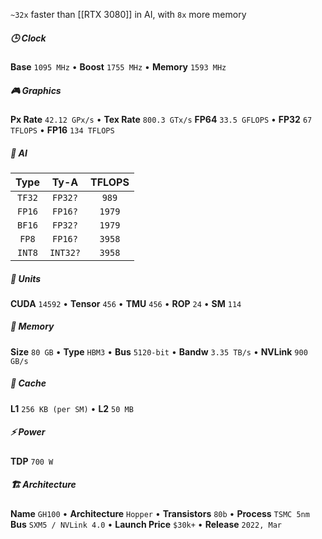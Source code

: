 `~32x` faster than [[RTX 3080]] in AI, with `8x` more memory
##### 🕒 Clock
**Base** `1095 MHz` •  **Boost** `1755 MHz` •  **Memory** `1593 MHz` 
##### 🎮 Graphics
**Px Rate** `42.12 GPx/s` •  **Tex Rate** `800.3 GTx/s`
**FP64** `33.5 GFLOPS` •  **FP32** `67 TFLOPS` •  **FP16** `134 TFLOPS`
##### 🤖 AI
|  Type  |   Ty-A   | TFLOPS |
| :----: | :------: | :----: |
| `TF32` | `FP32?`  | `989`  |
| `FP16` | `FP16?`  | `1979` |
| `BF16` | `FP32?`  | `1979` |
| `FP8`  | `FP16?`  | `3958` |
| `INT8` | `INT32?` | `3958` |
##### 🔧 Units
**CUDA** `14592` •  **Tensor** `456` •  **TMU** `456` •  **ROP** `24` •  **SM** `114`
##### 🧠 Memory
**Size** `80 GB` •  **Type** `HBM3` •  **Bus** `5120-bit` •  **Bandw** `3.35 TB/s` •  **NVLink** `900 GB/s`
##### 🧮 Cache
**L1** `256 KB (per SM)` •  **L2** `50 MB`
##### ⚡ Power
**TDP** `700 W`
##### 🏗 Architecture
**Name** `GH100` •  **Architecture** `Hopper` •  **Transistors** `80b` •  **Process** `TSMC 5nm`
**Bus** `SXM5 / NVLink 4.0` •  **Launch Price** `$30k+`  •  **Release** `2022, Mar`
